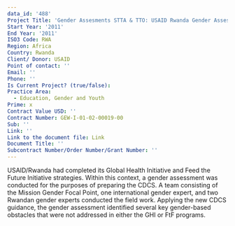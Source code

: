 ```yaml
---
data_id: '488'
Project Title: 'Gender Assesments STTA & TTO: USAID Rwanda Gender Assessment (TDY 110)'
Start Year: '2011'
End Year: '2011'
ISO3 Code: RWA
Region: Africa
Country: Rwanda
Client/ Donor: USAID
Point of contact: ''
Email: ''
Phone: ''
Is Current Project? (true/false): 
Practice Area:
  - Education, Gender and Youth
Prime: x
Contract Value USD: ''
Contract Number: GEW-I-01-02-00019-00
Sub: ''
Link: ''
Link to the document file: Link
Document Title: ''
Subcontract Number/Order Number/Grant Number: ''
---
```


USAID/Rwanda had completed its Global Health Initiative and Feed the Future Initiative strategies. Within this context, a gender assessment was conducted for the purposes of preparing the CDCS. A team consisting of the Mission Gender Focal Point, one international gender expert, and two Rwandan gender experts conducted the field work. Applying the new CDCS guidance, the gender assessment identified several key gender-based obstacles that were not addressed in either the GHI or FtF programs.